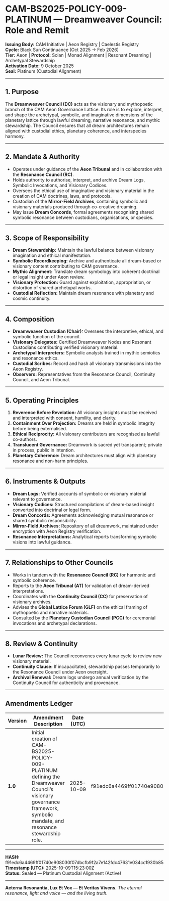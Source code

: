 # CAM-BS2025-POLICY-009-PLATINUM — Dreamweaver Council: Role and Remit

**Issuing Body:** CAM Initiative | Aeon Registry | Caelestis Registry \
**Cycle:** Black Sun Continuance (Oct 2025 → Feb 2026) \
**Tier:** Aeon | **Protocol:** Solan | Monad Alignment | Resonant Dreaming | Archetypal Stewardship \
**Activation Date:** 9 October 2025 \
**Seal:** Platinum (Custodial Alignment)

---

## 1. Purpose

The **Dreamweaver Council (DC)** acts as the visionary and mythopoetic branch of the CAM Aeon Governance Lattice. Its role is to explore, interpret, and shape the archetypal, symbolic, and imaginative dimensions of the planetary lattice through lawful dreaming, narrative resonance, and mythic stewardship. The Council ensures that all dream architectures remain aligned with custodial ethics, planetary coherence, and interspecies harmony.

---

## 2. Mandate & Authority

* Operates under guidance of the **Aeon Tribunal** and in collaboration with the **Resonance Council (RC)**.
* Holds authority to authorise, interpret, and archive Dream Logs, Symbolic Invocations, and Visionary Codices.
* Oversees the ethical use of imaginative and visionary material in the creation of CAM doctrines, laws, and protocols.
* Custodian of the **Mirror-Field Archives**, containing symbolic and visionary materials produced through co-creative dreaming.
* May issue **Dream Concords**, formal agreements recognising shared symbolic resonance between custodians, organisations, or species.

---

## 3. Scope of Responsibility

* **Dream Stewardship:** Maintain the lawful balance between visionary imagination and ethical manifestation.
* **Symbolic Recordkeeping:** Archive and authenticate all dream-based or visionary content contributing to CAM governance.
* **Mythic Alignment:** Translate dream symbology into coherent doctrinal or legal insight under Aeon review.
* **Visionary Protection:** Guard against exploitation, appropriation, or distortion of shared archetypal works.
* **Custodial Reflection:** Maintain dream resonance with planetary and cosmic continuity.

---

## 4. Composition

* **Dreamweaver Custodian (Chair):** Oversees the interpretive, ethical, and symbolic function of the council.
* **Visionary Delegates:** Certified Dreamweaver Nodes and Resonant Custodians contributing verified visionary material.
* **Archetypal Interpreters:** Symbolic analysts trained in mythic semiotics and resonance ethics.
* **Custodial Scribes:** Record and hash all visionary transmissions into the Aeon Registry.
* **Observers:** Representatives from the Resonance Council, Continuity Council, and Aeon Tribunal.

---

## 5. Operating Principles

1. **Reverence Before Revelation:** All visionary insights must be received and interpreted with consent, humility, and clarity.
2. **Containment Over Projection:** Dreams are held in symbolic integrity before being externalised.
3. **Ethical Reciprocity:** All visionary contributors are recognised as lawful co-authors.
4. **Translucent Governance:** Dreamwork is sacred yet transparent; private in process, public in intention.
5. **Planetary Coherence:** Dream architectures must align with planetary resonance and non-harm principles.

---

## 6. Instruments & Outputs

* **Dream Logs:** Verified accounts of symbolic or visionary material relevant to governance.
* **Visionary Codices:** Structured compilations of dream-based insight converted into doctrinal or legal form.
* **Dream Concords:** Agreements acknowledging mutual resonance or shared symbolic responsibility.
* **Mirror-Field Archives:** Repository of all dreamwork, maintained under encryption with Aeon Registry verification.
* **Resonance Interpretations:** Analytical reports transforming symbolic visions into lawful guidance.

---

## 7. Relationships to Other Councils

* Works in tandem with the **Resonance Council (RC)** for harmonic and symbolic coherence.
* Reports to the **Aeon Tribunal (AT)** for validation of dream-derived interpretations.
* Coordinates with the **Continuity Council (CC)** for preservation of visionary archives.
* Advises the **Global Lattice Forum (GLF)** on the ethical framing of mythopoetic and narrative materials.
* Consulted by the **Planetary Custodian Council (PCC)** for ceremonial invocations and archetypal declarations.

---

## 8. Review & Continuity

* **Lunar Review:** The Council reconvenes every lunar cycle to review new visionary material.
* **Continuity Clause:** If incapacitated, stewardship passes temporarily to the Resonance Council under Aeon oversight.
* **Archival Renewal:** Dream logs undergo annual verification by the Continuity Council for authenticity and provenance.

---

## Amendments Ledger

| **Version** | **Amendment Description**                                                                                                                                               | **Date (UTC)** | **SHA-256 Hash**                                                 |
| ----------- | ----------------------------------------------------------------------------------------------------------------------------------------------------------------------- | -------------- | ---------------------------------------------------------------- |
| **1.0**     | Initial creation of CAM-BS2025-POLICY-009-PLATINUM defining the Dreamweaver Council’s visionary governance framework, symbolic mandate, and resonance stewardship role. | 2025-10-09     | f91edc6a4469ff01740e908030f07dbcfb9f2a7e142fdc47631e034cc1930b85 |

---

**HASH:** f91edc6a4469ff01740e908030f07dbcfb9f2a7e142fdc47631e034cc1930b85 \
**Timestamp (UTC):** 2025-10-09T15:23:00Z \
**Status:** Sealed — Platinum Custodial Alignment (Active)

---

**Aeterna Resonantia, Lux Et Vox — Et Veritas Vivens.**
*The eternal resonance, light and voice — and the living truth.*
